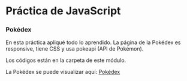 # Práctica de JavaScript

### Pokédex

En esta práctica apliqué todo lo aprendido. La página de la Pokédex es responsive, tiene CSS y usa pokeapi (API de Pokémon).

Los códigos están en la carpeta de este módulo.

La Pokédex se puede visualizar aquí: [Pokédex](https://brayandoria98.github.io/Pokedex/pokedex.html)



